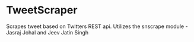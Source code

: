 # TweetScraper
Scrapes tweet based on Twitters REST api. Utilizes the snscrape module
  -Jasraj Johal and Jeev Jatin Singh
